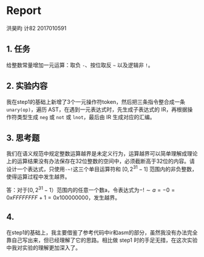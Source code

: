 
# Report

洪昊昀    计82    2017010591

## 1. 任务

给整数常量增加一元运算：取负 `-`、按位取反 `~` 以及逻辑非 `!`。

## 2. 实验内容

我在step1的基础上新增了3个一元操作符token，然后把三条指令整合成一条`unary(op)`，遍历 AST，在遇到一元表达式时，先生成子表达式的 IR，再根据操作符类型生成 `neg` 或 `not` 或 `lnot`，最后由 IR 生成对应的汇编。

## 3. 思考题

我们在语义规范中规定整数运算越界是未定义行为，运算越界可以简单理解成理论上的运算结果没有办法保存在32位整数的空间中，必须截断高于32位的内容。请设计一个表达式，只使用`-~!`这三个单目运算符和 $[0, 2^{31} - 1]$ 范围内的非负整数，使得运算过程中发生越界。

答：对于$[0,2^{31}-1）$范围内的任意一个数a，令表达式为$-!\sim a=-0=0xFFFFFFFF+1=0x100000000$，发生越界。

## 4.

在step1的基础上，我主要借鉴了参考代码中ir和asm的部分，虽然我没有办法完全靠自己写出来，但已经理解了它的思路。相比做 step1 时的手足无措，在这次实验中我对实验的理解更加深入了。
